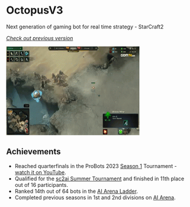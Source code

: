 # OctopusV3

Next generation of gaming bot for real time strategy - StarCraft2

[*Check out previous version*](https://github.com/takado8/StarCraft2_bot_v2/)

![img1](https://github.com/takado8/StarCraft2_bot_v2/blob/master/.idea/zAwSN1u.gif)

## Achievements

- Reached quarterfinals in the ProBots 2023 [Season 1](https://eschamp.challonge.com/pl/ProBots2023_Season1/standings) Tournament - [watch it on YouTube](https://youtu.be/V734vUTNUS4?t=6820).
- Qualified for the [sc2ai Summer Tournament](https://sc2ai.net/wiki/2023-summer-tournament/) and finished in 11th place out of 16 participants.
- Ranked 14th out of 64 bots in the [AI Arena Ladder](https://aiarena.net/competitions/22/).
- Completed previous seasons in 1st and 2nd divisions on [AI Arena](https://aiarena.net/bots/578/).
